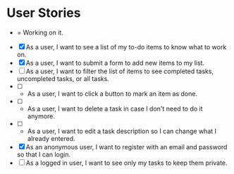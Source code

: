 # User Stories

* = Working on it.


- [X] As a user, I want to see a list of my to-do items to know what to work on.
- [X] As a user, I want to submit a form to add new items to my list.
- [ ] As a user, I want to filter the list of items to see completed tasks, uncompleted tasks, or all tasks.
- [ ] * As a user, I want to click a button to mark an item as done.
- [ ] * As a user, I want to delete a task in case I don't need to do it anymore.
- [ ] * As a user, I want to edit a task description so I can change what I already entered.
- [X] As an anonymous user, I want to register with an email and password so that I can login.
- [ ] As a logged in user, I want to see only my tasks to keep them private.

